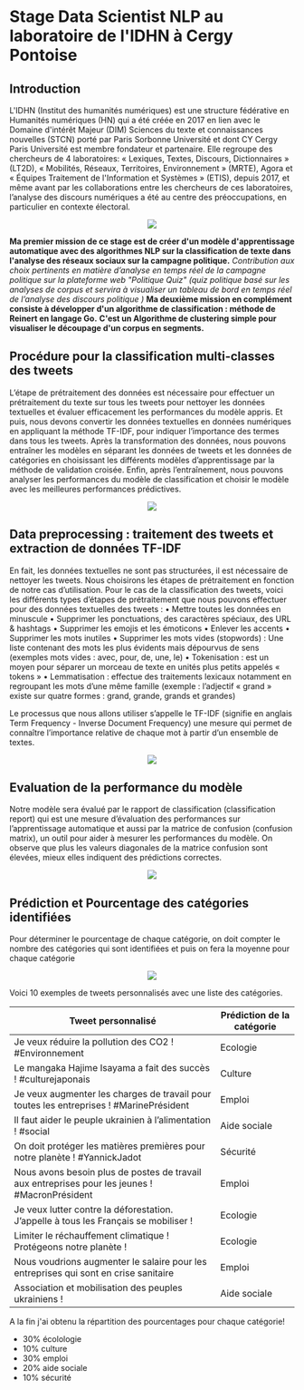 # Stage Data Scientist NLP au laboratoire de l'IDHN à Cergy Pontoise

## Introduction

L'IDHN (Institut des humanités numériques) est une structure fédérative en Humanités numériques (HN) qui a été créée en 2017 en lien avec le Domaine d'intérêt Majeur (DIM) Sciences du texte et connaissances nouvelles (STCN) porté par Paris Sorbonne Université et dont CY Cergy Paris Université est membre fondateur et partenaire. Elle regroupe des chercheurs de 4 laboratoires: « Lexiques, Textes, Discours, Dictionnaires » (LT2D), « Mobilités, Réseaux, Territoires, Environnement » (MRTE), Agora et « Équipes Traitement de l'Information et Systèmes » (ETIS), depuis 2017, et même avant par les collaborations entre les chercheurs de ces laboratoires, l’analyse des discours numériques a été au centre des préoccupations, en particulier en contexte électoral.

<p align="center">
<img src= "https://user-images.githubusercontent.com/73304946/163835531-07bb106b-f629-4322-b1c3-f93db853aada.png"/>
</p>

**Ma premier mission de ce stage est de créer d'un modèle d'apprentissage automatique avec des algorithmes NLP sur la classification de texte dans l'analyse des réseaux sociaux sur la campagne politique.**
*Contribution aux choix pertinents en matière d’analyse en temps réel de la campagne politique sur la plateforme web "Politique Quiz" (quiz politique basé sur les analyses de corpus et servira à visualiser un tableau de bord en temps réel de l’analyse des discours politique )*
**Ma deuxième mission en complément consiste à développer d'un algorithme de classification : méthode de Reinert en langage Go.**
**C'est un Algorithme de clustering simple pour visualiser le découpage d'un corpus en segments.**

## Procédure pour la classification multi-classes des tweets

L’étape de prétraitement des données est nécessaire pour effectuer un prétraitement du texte sur tous les tweets pour nettoyer les données textuelles et évaluer efficacement les performances du modèle appris. Et puis, nous devons convertir les données textuelles en données numériques en appliquant la méthode TF-IDF, pour indiquer l’importance des termes dans tous les tweets. 
Après la transformation des données, nous pouvons entraîner les modèles en séparant les données de tweets et les données de catégories en choisissant les différents modèles d’apprentissage par la méthode de validation croisée.
Enfin, après l’entraînement, nous pouvons analyser les performances du modèle de classification et choisir le modèle avec les meilleures performances prédictives.

<div style="text-align: center;">
  <img src="Structure_generale_projet.png"/>
</div>

## Data preprocessing : traitement des tweets et extraction de données TF-IDF  

En fait, les données textuelles ne sont pas structurées,  il est nécessaire de nettoyer les tweets. Nous choisirons les étapes de prétraitement en fonction de notre cas d’utilisation. Pour le cas de la classification des tweets, voici les différents types d’étapes de prétraitement que nous pouvons effectuer pour des données textuelles des tweets : 
•	Mettre toutes les données en minuscule 
•	Supprimer les ponctuations, des caractères spéciaux, des URL & hashtags
•	Supprimer les emojis et les émoticons 
•	Enlever les accents 
•	Supprimer les mots inutiles 
•	Supprimer les mots vides (stopwords) : Une liste contenant des mots les plus évidents mais dépourvus de sens (exemples mots vides : avec, pour, de, une, le)
•	Tokenisation : est un moyen pour séparer un morceau de texte en unités plus petits appelés « tokens »
•	Lemmatisation : effectue des traitements lexicaux notamment en regroupant les mots d’une même famille (exemple : l’adjectif « grand » existe sur quatre formes : grand, grande, grands et grandes) 

Le processus que nous allons utiliser s’appelle le TF-IDF (signifie en anglais Term Frequency - Inverse Document Frequency) une mesure qui permet de connaître l’importance relative de chaque mot à partir d’un ensemble de textes.

<div style="text-align: center;">
  <img src="TF-IDF.png"/>
</div>

##  Evaluation de la performance du modèle 

Notre modèle sera évalué par le rapport de classification (classification report) qui est une mesure d’évaluation des performances sur l’apprentissage automatique et aussi par la matrice de confusion (confusion matrix), un outil pour aider à mesurer les performances du modèle. On observe que plus les valeurs diagonales de la matrice confusion sont élevées, mieux elles indiquent des prédictions correctes.

<div style="text-align: center;">
  <img src="Classification_evaluation_model.png"/>
</div>

## 	Prédiction et Pourcentage des catégories identifiées

Pour déterminer le pourcentage de chaque catégorie, on doit compter le nombre des catégories qui sont identifiées et puis on fera la moyenne pour chaque catégorie

<div style="text-align: center;">
  <img src="Pourcentage_categorie.png"/>
</div>

Voici 10 exemples de tweets personnalisés avec une liste des catégories. 


| Tweet personnalisé                                                                 | Prédiction de la catégorie |
|------------------------------------------------------------------------------------|----------------------------|
| Je veux réduire la pollution des CO2 ! #Environnement                              | Ecologie                   |
| Le mangaka Hajime Isayama a fait des succès ! #culturejaponais                     | Culture                    |
| Je veux augmenter les charges de travail pour toutes les entreprises ! #MarinePrésident | Emploi                     |
| Il faut aider le peuple ukrainien à l’alimentation ! #social                       | Aide sociale               |
| On doit protéger les matières premières pour notre planète ! #YannickJadot         | Sécurité                   |
| Nous avons besoin plus de postes de travail aux entreprises pour les jeunes ! #MacronPrésident | Emploi              |
| Je veux lutter contre la déforestation. J’appelle à tous les Français se mobiliser ! | Ecologie                  |
| Limiter le réchauffement climatique ! Protégeons notre planète !                   | Ecologie                   |
| Nous voudrions augmenter le salaire pour les entreprises qui sont en crise sanitaire | Emploi                    |
| Association et mobilisation des peuples ukrainiens !                               | Aide sociale               |


A la fin j'ai obtenu la répartition des pourcentages pour chaque catégorie!
- 30% écolologie
- 10% culture
- 30% emploi
- 20% aide sociale
- 10% sécurité




